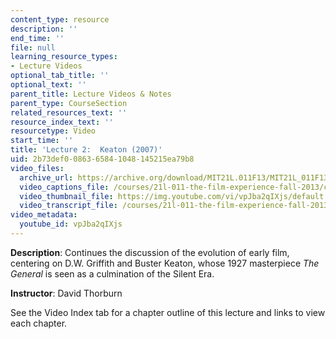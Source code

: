 ```yaml
---
content_type: resource
description: ''
end_time: ''
file: null
learning_resource_types:
- Lecture Videos
optional_tab_title: ''
optional_text: ''
parent_title: Lecture Videos & Notes
parent_type: CourseSection
related_resources_text: ''
resource_index_text: ''
resourcetype: Video
start_time: ''
title: 'Lecture 2:  Keaton (2007)'
uid: 2b73def0-0863-6584-1048-145215ea79b8
video_files:
  archive_url: https://archive.org/download/MIT21L.011F13/MIT21L_011F13_L02_300k.mp4
  video_captions_file: /courses/21l-011-the-film-experience-fall-2013/c17c37e53d565dc1a6b6200e3fd084b6_vpJba2qIXjs.vtt
  video_thumbnail_file: https://img.youtube.com/vi/vpJba2qIXjs/default.jpg
  video_transcript_file: /courses/21l-011-the-film-experience-fall-2013/b7b26e8e7e9fdc685fbbc51a14d62857_vpJba2qIXjs.pdf
video_metadata:
  youtube_id: vpJba2qIXjs
---
```


**Description**: Continues the discussion of the evolution of early film, centering on D.W. Griffith and Buster Keaton, whose 1927 masterpiece _The General_ is seen as a culmination of the Silent Era.

**Instructor**: David Thorburn

See the Video Index tab for a chapter outline of this lecture and links to view each chapter.